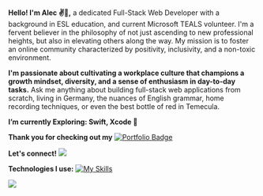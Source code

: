 **Hello! I'm Alec ✌️🎸,** 
a dedicated Full-Stack Web Developer with a background in ESL education, and current Microsoft TEALS volunteer. I'm a fervent believer in the philosophy of not just ascending to new professional heights, but also in elevating others along the way. My mission is to foster an online community characterized by positivity, inclusivity, and a non-toxic environment.

**I'm passionate about cultivating a workplace culture that champions a growth mindset, diversity, and a sense of enthusiasm in day-to-day tasks.**
Ask me anything about building full-stack web applications from scratch, living in Germany, the nuances of English grammar, home recording techniques, or even the best bottle of red in Temecula.

**I’m currently Exploring: Swift, Xcode 🌱**

**Thank you for checking out my** 
<a href="https://avenida714.github.io/"><img src="https://img.shields.io/badge/Portfolio-%23000000.svg?style=for-the-badge&color=f61c0d&logoColor=#f61c0d" alt="Portfolio Badge"/></a>

**Let's connect!** 
<a href="https://www.linkedin.com/in/alec-venida-66793979/"><img src="https://skillicons.dev/icons?i=linkedin" /></a> 

**Technologies I use:**
[![My Skills](https://skillicons.dev/icons?i=js,python,react,redux,html,css,ts,sequelize,wordpress,vscode,postgres,postman,nodejs,docker,express,django,flask,bootstrap,sass,aws,sqlite,git)](https://skillicons.dev)

![](https://komarev.com/ghpvc/?username=avenida714&color=f61c0d&style=flat-square)
